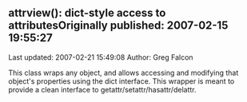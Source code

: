 ## attrview(): dict-style access to attributesOriginally published: 2007-02-15 19:55:27 
Last updated: 2007-02-21 15:49:08 
Author: Greg Falcon 
 
This class wraps any object, and allows accessing and modifying that object's properties using the dict interface.  This wrapper is meant to provide a clean  interface to getattr/setattr/hasattr/delattr.